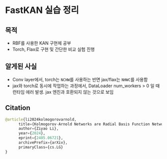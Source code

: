 # FastKAN 실습 정리

## 목적
- RBF를 사용한 KAN 구현체 공부
- Torch, Flax로 구현 및 간단한 비교 실험 진행

## 알게된 사실
- Conv layer에서, torch는 `NCHW`를 사용하는 반면 jax/flax는 `NHWC`를 사용함
- jax와 torch로 동시에 작업하는 과정에서, DataLoader num_workers > 0 일 때 런타임 에러 발생. jax 엔진과 호환되지 않는 것으로 보임

## Citation
```python
@article{li2024kolmogorovarnold,
      title={Kolmogorov-Arnold Networks are Radial Basis Function Networks}, 
      author={Ziyao Li},
      year={2024},
      eprint={2405.06721},
      archivePrefix={arXiv},
      primaryClass={cs.LG}
}
```